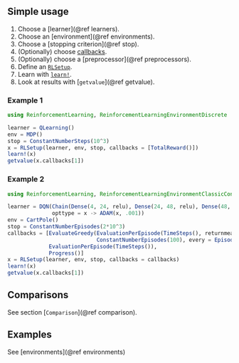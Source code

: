 ## Simple usage

1. Choose a [learner](@ref learners).
2. Choose an [environment](@ref environments).
3. Choose a [stopping criterion](@ref stop).
4. (Optionally) choose [callbacks](@ref).
5. (Optionally) choose a [preprocessor](@ref preprocessors).
6. Define an [`RLSetup`](@ref).
7. Learn with [`learn!`](@ref).
8. Look at results with [`getvalue`](@ref getvalue).

### Example 1

```julia
using ReinforcementLearning, ReinforcementLearningEnvironmentDiscrete

learner = QLearning()
env = MDP()
stop = ConstantNumberSteps(10^3)
x = RLSetup(learner, env, stop, callbacks = [TotalReward()])
learn!(x)
getvalue(x.callbacks[1])
```

### Example 2

```julia
using ReinforcementLearning, ReinforcementLearningEnvironmentClassicControl, Flux

learner = DQN(Chain(Dense(4, 24, relu), Dense(24, 48, relu), Dense(48, 2)),
              opttype = x -> ADAM(x, .001))
env = CartPole()
stop = ConstantNumberEpisodes(2*10^3)
callbacks = [EvaluateGreedy(EvaluationPerEpisode(TimeSteps(), returnmean=true),
                            ConstantNumberEpisodes(100), every = Episode(100)),
             EvaluationPerEpisode(TimeSteps()),
             Progress()]
x = RLSetup(learner, env, stop, callbacks = callbacks)
learn!(x)
getvalue(x.callbacks[1])
```


## Comparisons

See section [`Comparison`](@ref comparison).

## Examples

See [environments](@ref environments)
